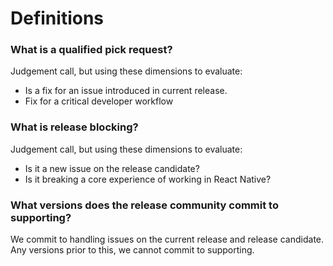 # Definitions

### What is a qualified pick request?

Judgement call, but using these dimensions to evaluate:

- Is a fix for an issue introduced in current release.
- Fix for a critical developer workflow

### What is release blocking?

Judgement call, but using these dimensions to evaluate:

- Is it a new issue on the release candidate?
- Is it breaking a core experience of working in React Native?

### What versions does the release community commit to supporting?

We commit to handling issues on the current release and release candidate.
Any versions prior to this, we cannot commit to supporting.
